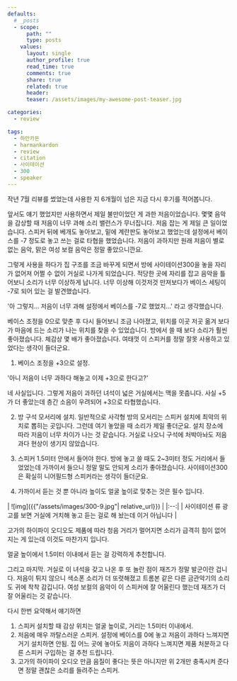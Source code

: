```yaml
---
defaults:
  # _posts
  - scope:
      path: ""
      type: posts
    values:
      layout: single
      author_profile: true
      read_time: true
      comments: true
      share: true
      related: true
      header:
      teaser: /assets/images/my-awesome-post-teaser.jpg

categories:
  - review

tags:
  - 하만카돈 
  - harmankardon
  - review
  - citation
  - 사이테이션
  - 300
  - speaker
---
```


작년 7월 리뷰를 썼었는데 사용한 지 6개월이 넘은 지금 다시 후기를 적어봅니다. 

앞서도 얘기 했었지만 사용하면서 제일 불만이었던 게 과한 저음이었습니다. 
몇몇 음악을 감상할 때 저음이 너무 과해 소리 밸런스가 무너집니다. 저음 잡는 게 제일 큰 일이었습니다. 스피커 뒤에 베개도 놓아보고, 밑에 계란판도 놓아보고 했었는데 설정에서 베이스를 -7 정도로 놓고 쓰는 걸로 타협을 했었습니다. 저음이 과하지만 원래 저음이 별로 없는 음악, 맑은 여성 보컬 음악은 정말 좋았으니깐요. 

그렇게 사용을 하다가 집 구조를 조금 바꾸게 되면서 방에 사이테이션300을 놓을 자리가 없어져 어쩔 수 없이 거실로 나가게 되었습니다. 적당한 곳에 자리를 잡고 음악을 틀어보니 소리가 너무 이상하게 납니다. 너무 이상해 이것저것 만져보다가 베이스 세팅이 -7로 되어 있는 걸 발견했습니다. 

'아 그렇지... 저음이 너무 과해 설정에서 베이스를 -7로 했었지...' 라고 생각했습니다. 

베이스 조정을 0으로 맞춘 후 다시 들어보니 조금 나아졌고, 위치를 이곳 저곳 옮겨 보다가 마음에 드는 소리가 나는 위치를 찾을 수 있었습니다. 
방에서 쓸 때 보다 소리가 훨씬 좋아졌습니다. 체감상 몇 배가 좋아졌습니다. 여태껏 이 스피커를 정말 잘못 사용하고 있었다는 생각이 들더군요. 

1. 베이스 조정을 +3으로 설정. 

'아니 저음이 너무 과하다 해놓고 이제 +3으로 한다고?'

네 사실입니다. 그렇게 저음이 과하던 녀석이 넓은 거실에서는 맥을 못춥니다. 사실 +5가 더 좋았는데 층간 소음이 우려되어 +3으로 타협했습니다. 

2. 방 구석 모서리에 설치.
일반적으로 사각형 방의 모서리는 스피커 설치에 최악의 위치로 뽑히는 곳입니다. 그런데 여기 놓았을 때 소리가 제일 좋더군요. 설치 장소에 따라 저음이 너무 차이가 나는 것 같습니다. 거실로 나오니 구석에 처박아놔도 저음 과다 현상이 생기지 않았습니다. 

2. 스피커 1.5미터 안에서 들어야 한다. 
방에 놓고 쓸 때도 2~3미터 정도 거리에서 들었었는데 가까이서 들으니 정말 말도 안되게 소리가 좋아졌습니다. 사이테이션300은 확실히 니어필드형 스피커라는 생각이 들더군요.

3. 가까이서 듣는 것 뿐 아니라 높이도 얼굴 높이로 맞추는 것은 필수 입니다. 

| ![img]({{"/assets/images/300-9.jpg"| relative_url}}) | 
|:--:| 
| 사이테이션 류 광고를 보면 거실에 거치해 놓고 듣는 걸로 해 놨는데 이거 아닙니다 |  

고가의 하이파이 오디오도 제품에 따라 청음 거리가 멀어지면 소리가 급격히 힘이 없어지는 게 있는데 이것도 마찬가지 입니다. 

얼굴 높이에서 1.5미터 이내에서 듣는 걸 강력하게 추천합니다. 

그리고 마지막. 거실로 이 녀석을 갖고 나온 후 또 놀란 점이 재즈가 정말 발군이란 겁니다. 저음이 튀지 않으니 색소폰 소리가 더 또렷해졌고 트롬본 같은 다른 금관악기의 소리도 귀에 착착 감깁니다. 여성 보컬의 음악이 이 스피커에 잘 어울린다 했는데 재즈가 더 잘 어울리는 것 같습니다.

다시 한번 요약해서 얘기하면
1. 스피커 설치할 때 감상 위치는 얼굴 높이로, 거리는 1.5미터 이내에서. 
2. 저음에 매우 까탈스러운 스피커. 설정에 베이스를 0에 놓고 저음이 과하다 느껴지면 거기 설치하면 안됨. 집 어느 곳에 놓아도 저음이 과하다 느껴지면 제품 처분하고 다른 스피커 구입하는 걸 추천 드립니다. 
3. 고가의 하이파이 오디오 만큼 음질이 좋다는 뜻은 아니지만 위 2개만 충족시켜 준다면 정말 괜찮은 소리를 들려주는 스피커.
